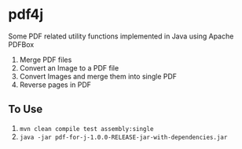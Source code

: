 # pdf4j
Some PDF related utility functions implemented in Java using Apache PDFBox
1. Merge PDF files
1. Convert an Image to a PDF file
1. Convert Images and merge them into single PDF
1. Reverse pages in PDF

## To Use

1. `mvn clean compile test assembly:single`
2. `java -jar pdf-for-j-1.0.0-RELEASE-jar-with-dependencies.jar`
